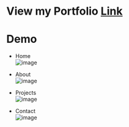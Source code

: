 # View my Portfolio [Link](https://pavana-vamsi.vercel.app/)

# Demo
- Home
  <br/>
![image](https://github.com/Pvamsi02/Portfolio/assets/112920388/8285a6b3-b6c6-4d34-a7f5-615def268437)

- About
  <br/>
  ![image](https://github.com/Pvamsi02/Portfolio/assets/112920388/ea46838b-7c6f-45a6-9510-0358912a0515)

- Projects
    <br/>
    ![image](https://github.com/Pvamsi02/Portfolio/assets/112920388/cbb0832b-a898-4334-bacf-b78b1710c5a0)
  
- Contact
    <br/>
    ![image](https://github.com/Pvamsi02/Portfolio/assets/112920388/25cdf003-eecb-4cd8-a258-d30da9898b64)
